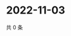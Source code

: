 # 2022-11-03

共 0 条

<!-- BEGIN WEIBO -->
<!-- 最后更新时间 Thu Nov 03 2022 02:22:22 GMT+0800 (China Standard Time) -->

<!-- END WEIBO -->
